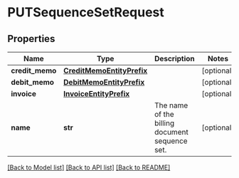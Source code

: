 # PUTSequenceSetRequest

## Properties
Name | Type | Description | Notes
------------ | ------------- | ------------- | -------------
**credit_memo** | [**CreditMemoEntityPrefix**](CreditMemoEntityPrefix.md) |  | [optional] 
**debit_memo** | [**DebitMemoEntityPrefix**](DebitMemoEntityPrefix.md) |  | [optional] 
**invoice** | [**InvoiceEntityPrefix**](InvoiceEntityPrefix.md) |  | [optional] 
**name** | **str** | The name of the billing document sequence set.  | [optional] 

[[Back to Model list]](../README.md#documentation-for-models) [[Back to API list]](../README.md#documentation-for-api-endpoints) [[Back to README]](../README.md)



